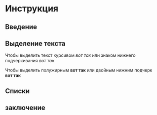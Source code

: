 # Инструкция

## Введение

## Выделение текста

Чтобы выделить текст курсивом *вот так*
или знаком нижнего подчеркивания _вот так_

Чтобы выделить полужирным **вот так** или двойным нижним подчерк __вот так__

## Списки

## заключение
